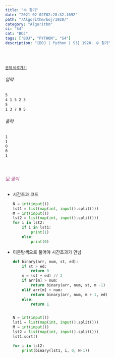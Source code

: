 ```yaml
---
title: "수 찾기"
date: "2021-02-02T02:28:32.169Z"
path: "/Algorithm/boj/1920/"
category: "Algorithm"
ci: "S4"
cat: "BOJ"
tags: ["BOJ", "PYTHON", "S4"]
description: "[BOJ | Python | S3] 1920. 수 찾기"
---
```


<br />

<a href="https://www.acmicpc.net/problem/1920"><small>문제 바로가기</small></a>

###### 입력

```sh
5
4 1 5 2 3
5
1 3 7 9 5
```

###### 출력

```sh
1
1
0
0
1
```

<br />

##### <h5 style="color:#C587AE;">💻 풀이</h5>

* 시간초과 코드

  ```python
  N = int(input())
  lst1 = list(map(int, input().split()))
  M = int(input())
  lst2 = list(map(int, input().split()))
  for i in lst2:
      if i in lst1:
          print(1)
      else:
          print(0)
  ```

* 이분탐색으로 풀어야 시간초과가 안남

  ```python
  def binary(arr, num, st, ed):
      if st > ed:
          return 0
      m = (st + ed) // 2
      if arr[m] > num:
          return binary(arr, num, st, m -1)
      elif arr[m] < num:
          return binary(arr, num, m + 1, ed)
      else:
          return 1
  
  
  N = int(input())
  lst1 = list(map(int, input().split()))
  M = int(input())
  lst2 = list(map(int, input().split()))
  lst1.sort()
  
  for i in lst2:
      print(binary(lst1, i, 0, N-1))
  ```

  

